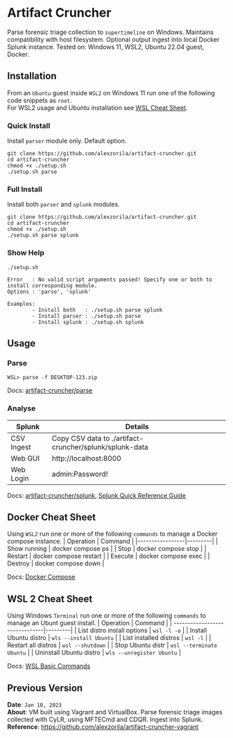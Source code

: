 # Artifact Cruncher
Parse forensic triage collection to `supertimeline` on Windows. Maintains compatibility with host filesystem. Optional output ingest into local Docker Splunk instance. Tested on: Windows 11, WSL2, Ubuntu 22.04 guest, Docker.

## Installation
From an `Ubuntu` guest inside `WSL2` on Windows 11 run one of the following code snippets as `root`.  
For WSL2 usage and Ubuntu installation see [WSL Cheat Sheet](#wsl-2-cheat-sheet).

### Quick Install
Install `parser` module only. Default option.
```
git clone https://github.com/alexzorila/artifact-cruncher.git
cd artifact-cruncher
chmod +x ./setup.sh
./setup.sh parse
```
### Full Install
Install both `parser` and `splunk` modules.
```
git clone https://github.com/alexzorila/artifact-cruncher.git
cd artifact-cruncher
chmod +x ./setup.sh
./setup.sh parse splunk
```

### Show Help
```
./setup.sh

Error   : No valid script arguments passed! Specify one or both to install corresponding module.
Options : 'parse', 'splunk'

Examples:
        - Install both   : ./setup.sh parse splunk
        - Install parser : ./setup.sh parse
        - Install splunk : ./setup.sh splunk
```

## Usage
<!---
### Collect
```
PS> .\velociraptor_sans_triage.exe
```
Docs: [Velociraptor](https://docs.velociraptor.app/docs/offline_triage/#offline-collections), [KAPE](https://ericzimmerman.github.io/KapeDocs/#!Pages%5C5.-gkape.md), [CyLR](https://github.com/orlikoski/CyLR?tab=readme-ov-file#examples)
-->

### Parse
```
WSL> parse -f DESKTOP-123.zip
```
Docs: [artifact-cruncher/parse](parse)

### Analyse
| Splunk        | Details |
|---------------|---------|
| CSV Ingest    | Copy CSV data to ./artifact-cruncher/splunk/splunk-data |
| Web GUI       | http://localhost:8000 |
| Web Login     | admin:Password! |

Docs: [artifact-cruncher/splunk](https://github.com/alexzorila/artifact-cruncher/tree/main/splunk), [Splunk Quick Reference Guide](https://www.splunk.com/en_us/resources/splunk-quick-reference-guide.html)

## Docker Cheat Sheet
Using `WSL2` run one or more of the following `commands` to manage a Docker compose instance.
| Operation       | Command |
|-----------------|---------|
| Show running    |	docker compose ps |
| Stop	     	  |	docker compose stop |
| Restart	      |	docker compose restart |
| Execute         |	docker compose exec |
| Destroy  		  |	docker compose down |

Docs: [Docker Compose](https://docs.docker.com/reference/cli/docker/compose/)

## WSL 2 Cheat Sheet
Using Windows `Terminal` run one or more of the following `commands` to manage an Ubunt guest install.
| Operation                      | Command |
| -------------------------------|---------|
| List distro install options    | `wsl -l -o` |
| Install Ubuntu distro          | `wls --install Ubuntu` |
| List installed distros         | `wsl -l` |
| Restart all distros            | `wsl --shutdown` |
| Stop Ubuntu distr              | `wsl --terminate Ubuntu` |
| Uninstall Ubuntu distro        |  `wls --unregister Ubuntu` |

Docs: [WSL Basic Commands](https://learn.microsoft.com/en-us/windows/wsl/basic-commands)

## Previous Version
**Date**: `Jan 10, 2023`  
**About**: VM built using Vagrant and VirtualBox. Parse forensic triage images collected with CyLR, using MFTECmd and CDQR. Ingest into Splunk.  
**Reference**: https://github.com/alexzorila/artifact-cruncher-vagrant
